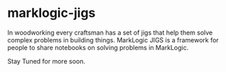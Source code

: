# marklogic-jigs
In woodworking every craftsman has a set of jigs that help them solve complex problems in building things.  MarkLogic JIGS is a framework for people to share notebooks on solving problems in MarkLogic.

Stay Tuned for more soon.
